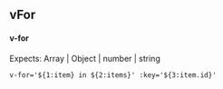 ## vFor
#### v-for
Expects: Array | Object | number | string
```
v-for='${1:item} in ${2:items}' :key='${3:item.id}'
```